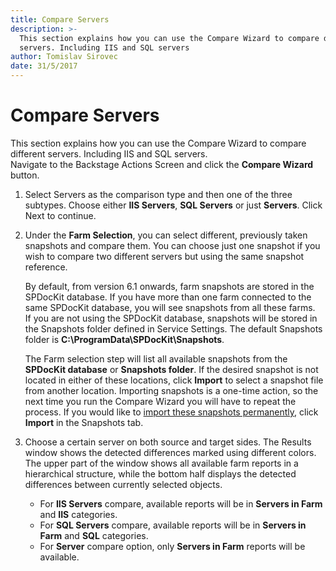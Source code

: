 ```yaml
---
title: Compare Servers
description: >-
  This section explains how you can use the Compare Wizard to compare different
  servers. Including IIS and SQL servers
author: Tomislav Sirovec
date: 31/5/2017
---
```


# Compare Servers

This section explains how you can use the Compare Wizard to compare different servers. Including IIS and SQL servers.  
Navigate to the Backstage Actions Screen and click the **Compare Wizard** button.

1. Select Servers as the comparison type and then one of the three subtypes. Choose either **IIS Servers**, **SQL Servers** or just **Servers**. Click Next to continue. 
2. Under the **Farm Selection**, you can select different, previously taken snapshots and compare them. You can choose just one snapshot if you wish to compare two different servers but using the same snapshot reference.

   By default, from version 6.1 onwards, farm snapshots are stored in the SPDocKit database. If you have more than one farm connected to the same SPDocKit database, you will see snapshots from all these farms.  
   If you are not using the SPDocKit database, snapshots will be stored in the Snapshots folder defined in Service Settings. The default Snapshots folder is **C:\ProgramData\SPDocKit\Snapshots**.

   The Farm selection step will list all available snapshots from the **SPDocKit database** or **Snapshots folder**. If the desired snapshot is not located in either of these locations, click **Import** to select a snapshot file from another location. Importing snapshots is a one-time action, so the next time you run the Compare Wizard you will have to repeat the process. If you would like to [import these snapshots permanently](../get-to-know-spdockit/snapshots-screen), click **Import** in the Snapshots tab.

3. Choose a certain server on both source and target sides. The Results window shows the detected differences marked using different colors. The upper part of the window shows all available farm reports in a hierarchical structure, while the bottom half displays the detected differences between currently selected objects.
   * For **IIS Servers** compare, available reports will be in **Servers in Farm** and **IIS** categories.  
   * For **SQL Servers** compare, available reports will be in **Servers in Farm** and **SQL** categories.  
   * For **Server** compare option, only **Servers in Farm** reports will be available. 

